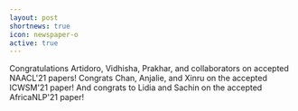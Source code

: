 ```yaml
---
layout: post
shortnews: true
icon: newspaper-o
active: true
---
```

Congratulations Artidoro, Vidhisha, Prakhar, and collaborators on accepted NAACL'21 papers! Congrats Chan, Anjalie, and Xinru on the accepted ICWSM'21 paper! And congrats to Lidia and Sachin on the accepted AfricaNLP'21 paper!
